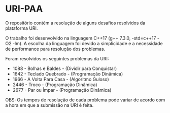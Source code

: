 # URI-PAA
O repositório contém a resolução de alguns desafios resolvidos da plataforma URI.

O trabalho foi desenvolvido na linguagem C++17 (g++ 7.3.0, -std=c++17 -O2 -lm). A escolha da linguagem foi devido a simplicidade e a necessidade de performance para resolução dos problemas.

Foram resolvidos os seguintes problemas da URI:

 - 1088 - Bolhas e Baldes - (Dividir para Conquistar)
 - 1642 - Teclado Quebrado - (Programação Dinâmica)
 - 1966 - A Volta Para Casa - (Algoritmo Guloso)
 - 2446 - Troco - (Programação Dinâmica)
 - 2677 - Par ou Ímpar - (Programação Dinâmica)

OBS: Os tempos de resolução de cada problema pode variar de acordo com a hora em que a submissão na URI é feita.
